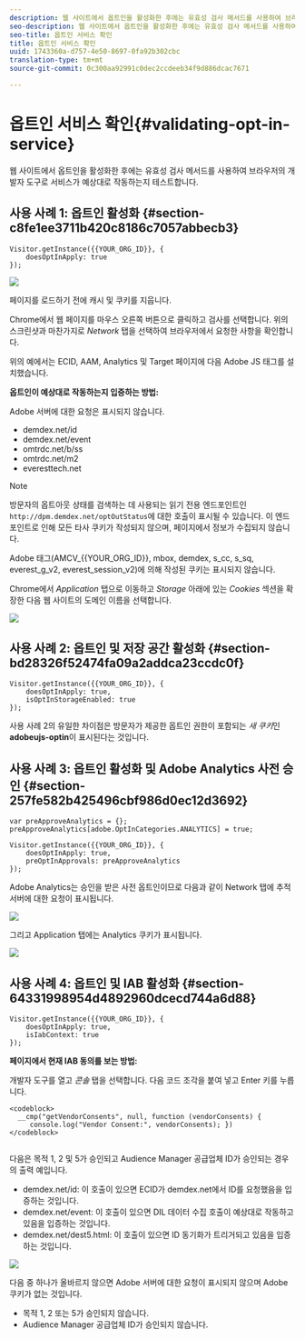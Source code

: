 ```yaml
---
description: 웹 사이트에서 옵트인을 활성화한 후에는 유효성 검사 메서드를 사용하여 브라우저의 개발자 도구로 서비스가 예상대로 작동하는지 테스트합니다.
seo-description: 웹 사이트에서 옵트인을 활성화한 후에는 유효성 검사 메서드를 사용하여 브라우저의 개발자 도구로 서비스가 예상대로 작동하는지 테스트합니다.
seo-title: 옵트인 서비스 확인
title: 옵트인 서비스 확인
uuid: 1743360a-d757-4e50-8697-0fa92b302cbc
translation-type: tm+mt
source-git-commit: 0c300aa92991c0dec2ccdeeb34f9d886dcac7671

---
```



# 옵트인 서비스 확인{#validating-opt-in-service}

웹 사이트에서 옵트인을 활성화한 후에는 유효성 검사 메서드를 사용하여 브라우저의 개발자 도구로 서비스가 예상대로 작동하는지 테스트합니다.

## 사용 사례 1: 옵트인 활성화 {#section-c8fe1ee3711b420c8186c7057abbecb3}

```
Visitor.getInstance({{YOUR_ORG_ID}}, { 
    doesOptInApply: true 
});
```

![](assets/use_case_1_1.png)

페이지를 로드하기 전에 캐시 및 쿠키를 지웁니다.

Chrome에서 웹 페이지를 마우스 오른쪽 버튼으로 클릭하고 검사를 선택합니다. 위의 스크린샷과 마찬가지로 *Network* 탭을 선택하여 브라우저에서 요청한 사항을 확인합니다.

위의 예에서는 ECID, AAM, Analytics 및 Target 페이지에 다음 Adobe JS 태그를 설치했습니다.

**옵트인이 예상대로 작동하는지 입증하는 방법:**

Adobe 서버에 대한 요청은 표시되지 않습니다.

* demdex.net/id
* demdex.net/event
* omtrdc.net/b/ss
* omtrdc.net/m2
* everesttech.net

>[!NOTE]
>
>방문자의 옵트아웃 상태를 검색하는 데 사용되는 읽기 전용 엔드포인트인 `http://dpm.demdex.net/optOutStatus`에 대한 호출이 표시될 수 있습니다. 이 엔드포인트로 인해 모든 타사 쿠키가 작성되지 않으며, 페이지에서 정보가 수집되지 않습니다.

Adobe 태그(AMCV_{{YOUR_ORG_ID}}, mbox, demdex, s_cc, s_sq, everest_g_v2, everest_session_v2)에 의해 작성된 쿠키는 표시되지 않습니다.

Chrome에서 *Application* 탭으로 이동하고 *Storage* 아래에 있는 *Cookies* 섹션을 확장한 다음 웹 사이트의 도메인 이름을 선택합니다.

![](assets/use_case_1_2.png)

## 사용 사례 2: 옵트인 및 저장 공간 활성화 {#section-bd28326f52474fa09a2addca23ccdc0f}

```
Visitor.getInstance({{YOUR_ORG_ID}}, { 
    doesOptInApply: true, 
    isOptInStorageEnabled: true 
});
```

사용 사례 2의 유일한 차이점은 방문자가 제공한 옵트인 권한이 포함되는 *새 쿠키*&#x200B;인 **adobeujs-optin**&#x200B;이 표시된다는 것입니다.

## 사용 사례 3: 옵트인 활성화 및 Adobe Analytics 사전 승인 {#section-257fe582b425496cbf986d0ec12d3692}

```
var preApproveAnalytics = {}; 
preApproveAnalytics[adobe.OptInCategories.ANALYTICS] = true;

Visitor.getInstance({{YOUR_ORG_ID}}, { 
    doesOptInApply: true, 
    preOptInApprovals: preApproveAnalytics 
});
```

Adobe Analytics는 승인을 받은 사전 옵트인이므로 다음과 같이 Network 탭에 추적 서버에 대한 요청이 표시됩니다.

![](assets/use_case_3_1.png)

그리고 Application 탭에는 Analytics 쿠키가 표시됩니다.

![](assets/use_case_3_2.png)

## 사용 사례 4: 옵트인 및 IAB 활성화 {#section-64331998954d4892960dcecd744a6d88}

```
Visitor.getInstance({{YOUR_ORG_ID}}, { 
    doesOptInApply: true, 
    isIabContext: true 
});
```

**페이지에서 현재 IAB 동의를 보는 방법:**

개발자 도구를 열고 *콘솔* 탭을 선택합니다. 다음 코드 조각을 붙여 넣고 Enter 키를 누릅니다.

```
<codeblock>
  __cmp("getVendorConsents", null, function (vendorConsents) { 
     console.log("Vendor Consent:", vendorConsents); }) 
</codeblock>  
  
```

다음은 목적 1, 2 및 5가 승인되고 Audience Manager 공급업체 ID가 승인되는 경우의 출력 예입니다.

* demdex.net/id: 이 호출이 있으면 ECID가 demdex.net에서 ID를 요청했음을 입증하는 것입니다.
* demdex.net/event: 이 호출이 있으면 DIL 데이터 수집 호출이 예상대로 작동하고 있음을 입증하는 것입니다.
* demdex.net/dest5.html: 이 호출이 있으면 ID 동기화가 트리거되고 있음을 입증하는 것입니다.

![](assets/use_case_4_1.png)

다음 중 하나가 올바르지 않으면 Adobe 서버에 대한 요청이 표시되지 않으며 Adobe 쿠키가 없는 것입니다.

* 목적 1, 2 또는 5가 승인되지 않습니다.
* Audience Manager 공급업체 ID가 승인되지 않습니다.